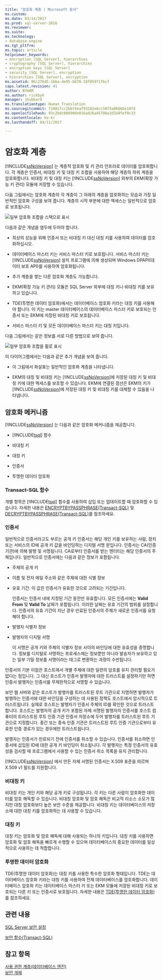 ```yaml
---
title: "암호화 계층 | Microsoft 문서"
ms.custom: 
ms.date: 03/14/2017
ms.prod: sql-server-2016
ms.reviewer: 
ms.suite: 
ms.technology:
- database-engine
ms.tgt_pltfrm: 
ms.topic: article
helpviewer_keywords:
- encryption [SQL Server], hierarchies
- cryptography [SQL Server], hierarchies
- encryption keys [SQL Server]
- security [SQL Server], encryption
- hierarchies [SQL Server], encryption
ms.assetid: 96c276d5-1bba-4e95-b678-10f059f1fbcf
caps.latest.revision: 41
author: BYHAM
ms.author: rickbyh
manager: jhubbard
ms.translationtype: Human Translation
ms.sourcegitcommit: f3481fcc2bb74eaf93182e6cc58f5a06666e10f4
ms.openlocfilehash: 93c2bdc00890de016ad26a45786e2d3a9fef9c33
ms.contentlocale: ko-kr
ms.lasthandoff: 04/11/2017

---
```

# <a name="encryption-hierarchy"></a>암호화 계층
  [!INCLUDE[ssNoVersion](../../../includes/ssnoversion-md.md)] 는 계층적 암호화 및 키 관리 인프라로 데이터를 암호화합니다. 각 계층은 인증서, 비대칭 키 및 대칭 키 조합을 사용하여 해당 계층의 하위 계층을 암호화합니다. 비대칭 키 및 대칭 키는 [!INCLUDE[ssNoVersion](../../../includes/ssnoversion-md.md)] 외부의 EKM(확장 가능 키 관리) 모듈에 저장할 수 있습니다.  
  
 다음 그림에서는 암호화 계층의 각 계층이 그 아래의 계층을 암호화하는 모습과 가장 일반적인 암호화 구성을 보여 줍니다. 계층의 시작 부분에 대한 액세스는 일반적으로 암호로 보호됩니다.  
  
 ![일부 암호화 조합을 스택으로 표시](../../../relational-databases/security/encryption/media/encryption-hierarchy-stack.gif "Displays some encryption combinations in a stack.")  
  
 다음과 같은 개념을 염두에 두어야 합니다.  
  
-   최상의 성능을 위해 인증서 또는 비대칭 키 대신 대칭 키를 사용하여 데이터를 암호화하십시오.  
  
-   데이터베이스 마스터 키는 서비스 마스터 키로 보호됩니다. 서비스 마스터 키는 [!INCLUDE[ssNoVersion](../../../includes/ssnoversion-md.md)] 설치 프로그램에 의해 생성되며 Windows DPAPI(데이터 보호 API)를 사용하여 암호화됩니다.  
  
-   추가 계층을 쌓는 다른 암호화 계층도 가능합니다.  
  
-   EKM(확장 가능 키 관리) 모듈은 SQL Server 외부에 대칭 키나 비대칭 키를 보유하고 있습니다.  
  
-   TDE(투명한 데이터 암호화)에서는 데이터베이스 암호화 키라는 대칭 키를 사용해야 합니다. 이 키는 master 데이터베이스의 데이터베이스 마스터 키로 보호되는 인증서 또는 EKM에 저장된 비대칭 키로 보호됩니다.  
  
-   서비스 마스터 키 및 모든 데이터베이스 마스터 키는 대칭 키입니다.  
  
 다음 그림에서는 같은 정보를 서로 다른 방법으로 보여 줍니다.  
  
 ![일부 암호화 조합을 휠로 표시](../../../relational-databases/security/encryption/media/encryption-hierarchy-wheel.gif "Displays some encryption combinations in a wheel.")  
  
 이 다이어그램에서는 다음과 같은 추가 개념을 보여 줍니다.  
  
-   이 그림에서 화살표는 일반적인 암호화 계층을 나타냅니다.  
  
-   EKM의 대칭 및 비대칭 키는 [!INCLUDE[ssNoVersion](../../../includes/ssnoversion-md.md)]에 저장된 대칭 키 및 비대칭 키에 대한 액세스를 보호할 수 있습니다. EKM에 연결된 점선은 EKM의 키가 [!INCLUDE[ssNoVersion](../../../includes/ssnoversion-md.md)]에 저장된 대칭 키 및 비대칭 키를 대체할 수 있음을 나타냅니다.  
  
## <a name="encryption-mechanisms"></a>암호화 메커니즘  
 [!INCLUDE[ssNoVersion](../../../includes/ssnoversion-md.md)] 는 다음과 같은 암호화 메커니즘을 제공합니다.  
  
-   [!INCLUDE[tsql](../../../includes/tsql-md.md)] 함수  
  
-   비대칭 키  
  
-   대칭 키  
  
-   인증서  
  
-   투명한 데이터 암호화  
  
### <a name="transact-sql-functions"></a>Transact-SQL 함수  
 개별 항목은 [!INCLUDE[tsql](../../../includes/tsql-md.md)] 함수를 사용하여 삽입 또는 업데이트할 때 암호화할 수 있습니다. 자세한 내용은 [ENCRYPTBYPASSPHRASE&#40;Transact-SQL&#41;](../../../t-sql/functions/encryptbypassphrase-transact-sql.md) 및 [DECRYPTBYPASSPHRASE&#40;Transact-SQL&#41;](../../../t-sql/functions/decryptbypassphrase-transact-sql.md)를 참조하세요.  
  
### <a name="certificates"></a>인증서  
 일반적으로 인증서라고도 부르는 공개 키 인증서는 해당 개인 키를 보유하는 사람, 장치 또는 서비스의 ID에 공개 키 값을 바인딩하는 디지털 서명 문입니다. 인증서는 CA(인증 기관)에 의해 발행 및 서명됩니다. CA로부터 인증서를 받는 엔터티는 해당 인증서의 주체입니다. 일반적으로 인증서에는 다음과 같은 정보가 포함됩니다.  
  
-   주체의 공개 키  
  
-   이름 및 전자 메일 주소와 같은 주체에 대한 식별 정보  
  
-   유효 기간. 이 값은 인증서가 유효한 것으로 고려되는 기간입니다.  
  
     인증서는 인증서 내에 지정된 기간 동안만 유효합니다. 모든 인증서에는 **Valid From** 및 **Valid To** 날짜가 포함됩니다. 이러한 날짜는 유효 기간의 범위를 설정합니다. 인증서의 유효 기간이 지난 경우 만료된 인증서의 주체가 새로운 인증서를 요청해야 합니다.  
  
-   발행자 식별자 정보  
  
-   발행자의 디지털 서명  
  
     이 서명은 공개 키와 주체의 식별자 정보 사이의 바인딩에 대한 유효성을 증명합니다. 정보를 디지털로 서명하는 프로세스에는 정보뿐만 아니라 발송자가 보유하고 있는 일부 기밀 정보를 서명이라는 태그로 변환하는 과정이 수반됩니다.  
  
 인증서의 기본 이점은 호스트에서 개별 주체에 대한 일련의 암호를 유지 관리할 필요가 없다는 점입니다. 그 대신 호스트가 인증서 발행자에 대한 트러스트를 설정하기만 하면 인증서 발행자는 인증서를 무제한적으로 서명할 수 있습니다.  
  
 보안 웹 서버와 같은 호스트가 발행자를 트러스트된 루트 기관으로 지명하면 발행자가 발행하는 인증서에 대한 바인딩을 구성하는 데 사용된 정책도 호스트에서 암시적으로 트러스트됩니다. 실제로 호스트는 발행자가 인증서 주체의 ID를 확인한 것으로 트러스트합니다. 호스트는 발행자의 공개 키가 포함된 자체 서명된 발행자의 인증서를 호스트 컴퓨터의 트러스트된 루트 인증 기관 인증서 저장소에 두어 발행자를 트러스트된 루트 기관으로 지정합니다. 중간 또는 종속 인증 기관은 트러스트된 루트 인증 기관으로부터 유효한 인증 경로가 있는 경우에만 트러스트됩니다.  
  
 발행자는 인증서가 만료되기 전에 인증서를 취소할 수 있습니다. 인증서를 취소하면 인증서에 삽입된 ID에 대한 공개 키 바인딩이 취소됩니다. 각 발행자는 특정 인증서의 유효성을 검사할 때 프로그램에서 사용할 수 있는 인증서 취소 목록을 유지 관리합니다.  
  
 [!INCLUDE[ssNoVersion](../../../includes/ssnoversion-md.md)] 에서 만든 자체 서명된 인증서는 X.509 표준을 따르며 X.509 v1 필드를 지원합니다.  
  
### <a name="asymmetric-keys"></a>비대칭 키  
 비대칭 키는 개인 키와 해당 공개 키로 구성됩니다. 각 키는 다른 사람이 암호화한 데이터를 암호 해독할 수 있습니다. 비대칭 암호화 및 암호 해독은 비교적 리소스 소모가 많지만 대칭 암호화보다 높은 보안 수준을 제공합니다. 비대칭 키는 데이터베이스의 저장소에 대한 대칭 키를 암호화하는 데 사용할 수 있습니다.  
  
### <a name="symmetric-keys"></a>대칭 키  
 대칭 키는 암호화 및 암호 해독에 대해 사용되는 하나의 키입니다. 대칭 키를 사용하면 암호화 및 암호 해독을 빠르게 수행할 수 있으며 데이터베이스의 중요한 데이터를 일상적으로 사용하는 데 적합합니다.  
  
### <a name="transparent-data-encryption"></a>투명한 데이터 암호화  
 TDE(투명한 데이터 암호화)는 대칭 키를 사용한 특수한 암호화 형태입니다. TDE는 데이터베이스 암호화 키라는 대칭 키를 사용하여 전체 데이터베이스를 암호화합니다. 데이터베이스 암호화 키는 데이터베이스 마스터 키 또는 EKM 모듈에 저장된 비대칭 키로 보호되는 다른 키 또는 인증서로 보호됩니다. 자세한 내용은 [TDE&#40;투명한 데이터 암호화&#41;](../../../relational-databases/security/encryption/transparent-data-encryption-tde.md)를 참조하세요.  
  
## <a name="related-content"></a>관련 내용  
 [SQL Server 보안 설정](../../../relational-databases/security/securing-sql-server.md)  
  
 [보안 함수&#40;Transact-SQL&#41;](../../../t-sql/functions/security-functions-transact-sql.md)  
  
## <a name="see-also"></a>참고 항목  
 [사용 권한 계층&#40;데이터베이스 엔진&#41;](../../../relational-databases/security/permissions-hierarchy-database-engine.md)   
 [보안 개체](../../../relational-databases/security/securables.md)  
  
  

